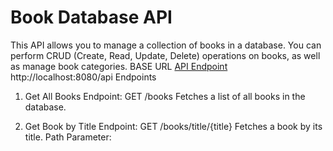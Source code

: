 # Book Database API 
This API allows you to manage a collection of books in a database. You can perform CRUD (Create, Read, Update, Delete) operations on books, as well as manage book categories.
BASE URL
[API Endpoint](http://localhost:8080/api)
http://localhost:8080/api
Endpoints
1. Get All Books
Endpoint: GET /books
Fetches a list of all books in the database.

2. Get Book by Title
Endpoint: GET /books/title/{title}
Fetches a book by its title.
Path Parameter: